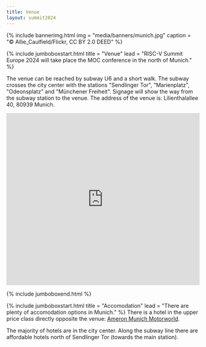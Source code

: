```yaml
---
title: Venue
layout: summit2024
---
```


{% include bannerimg.html 
    img = "media/banners/munich.jpg"
    caption = "&copy; Allie_Caulfield/Flickr, CC BY 2.0 DEED"
%}

{% include jumboboxstart.html 
    title = "Venue"
    lead = "RISC-V Summit Europe 2024 will take place the MOC conference in the north of Munich."
%}

The venue can be reached by subway U6 and a short walk. The subway crosses the city center with the stations "Sendlinger Tor", "Marienplatz", "Odeonsplatz" and "Münchener Freiheit". Signage will show the way from the subway station to the venue. The address of the venue is: Lilienthalallee 40, 80939 Munich.

<iframe src="https://www.google.com/maps/embed?pb=!1m18!1m12!1m3!1d57365.356826564464!2d11.542219843928848!3d48.16424897070057!2m3!1f0!2f0!3f0!3m2!1i1024!2i768!4f13.1!3m3!1m2!1s0x479e746f1a4cd0d3%3A0xe3acdad171be6854!2sMOC%20%E2%80%93%20Event%20Center%20Messe%20Munich!5e0!3m2!1sen!2sde!4v1698259650300!5m2!1sen!2sde" width="100%" height="450" style="border:0;" allowfullscreen="" loading="lazy" referrerpolicy="no-referrer-when-downgrade"></iframe>

{% include jumboboxend.html %}

{% include jumboboxstart.html 
    title = "Accomodation"
    lead = "There are plenty of accomodation options in Munich."
%}
There is a hotel in the upper price class directly opposite the venue: [Ameron Munich Motorworld](https://ameroncollection.com/de/muenchen-motorworld).

The majority of hotels are in the city center. Along the subway line there are affordable hotels north of Sendlinger Tor (towards the main station).
